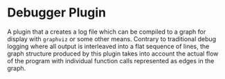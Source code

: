# Debugger Plugin

A plugin that a creates a log file which can be compiled to a graph for display
with `graphviz` or some other means. Contrary to traditional debug logging
where all output is interleaved into a flat sequence of lines, the graph
structure produced by this plugin takes into account the actual flow of the
program with individual function calls represented as edges in the graph.
